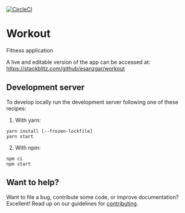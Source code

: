 [![CircleCI](https://circleci.com/gh/esanzgar/workout.svg?style=svg)](https://circleci.com/gh/esanzgar/workout)

# Workout

Fitness application

A live and editable version of the app can be accessed at:
https://stackblitz.com/github/esanzgar/workout

## Development server

To develop locally run the development server following one of these recipes:

1. With yarn:

```
yarn install [--frozen-lockfile]
yarn start
```

2. With npm:

```
npm ci
npm start
```

## Want to help?

Want to file a bug, contribute some code, or improve documentation? Excellent!
Read up on our guidelines for [contributing][contributing].

[contributing]: [URL]/CONTRIBUTING.md
